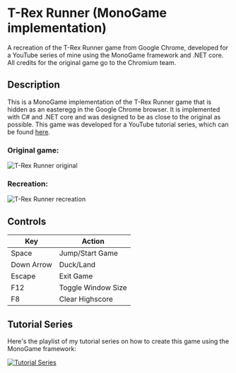 # T-Rex Runner (MonoGame implementation)
A recreation of the T-Rex Runner game from Google Chrome, developed for a YouTube series of mine using the MonoGame framework and .NET core. All credits for the original game go to the Chromium team.

## Description
This is a MonoGame implementation of the T-Rex Runner game that is hidden as an easteregg in the Google Chrome browser. It is implemented with C# and .NET core and was designed to be as close to the original as possible. This game was developed for a YouTube tutorial series, which can be found [here](https://www.youtube.com/playlist?list=PLG2i_rSSIXXoFdh3WCDtGumklyIXt4KiY).

### Original game:
![T-Rex Runner original](https://i.imgur.com/JWYfCy4.gif)

### Recreation:
![T-Rex Runner recreation](https://i.imgur.com/xaDLb0P.gif)

## Controls

Key | Action
----|-------
Space | Jump/Start Game
Down Arrow | Duck/Land
Escape | Exit Game
F12 | Toggle Window Size
F8 | Clear Highscore

## Tutorial Series

Here's the playlist of my tutorial series on how to create this game using the MonoGame framework:

[![Tutorial Series](https://i.ytimg.com/vi/DJCQVJ83J1U/hqdefault.jpg?sqp=-oaymwEXCNACELwBSFryq4qpAwkIARUAAIhCGAE=&rs=AOn4CLDBWqVd9wistTsGcd86-wLo_o-oNA)](https://www.youtube.com/playlist?list=PLG2i_rSSIXXoFdh3WCDtGumklyIXt4KiY)
